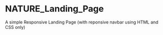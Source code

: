 # NATURE_Landing_Page
A simple Responsive Landing Page (with reponsive navbar using HTML and CSS only)
